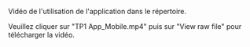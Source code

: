 Vidéo de l'utilisation de l'application dans le répertoire.

Veuillez cliquer sur "TP1 App_Mobile.mp4" puis sur "View raw file" pour télécharger la vidéo.

